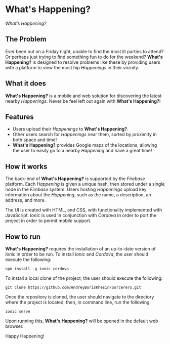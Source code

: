 # What's Happening?

*What’s Happening?*

## The Problem

Ever been out on a Friday night, unable to find the most lit parties to attend? Or perhaps just trying to find something fun to do for the weekend? **What's Happening?** is designed to resolve problems like these by providing users with a platform to view the most hip *Happenings* in their vicinity.

## What it does

**What's Happening?** is a mobile and web solution for discovering the latest nearby *Happenings*. Never be feel left out again with **What's Happening?**!

## Features

- Users upload their *Happenings* to **What's Happening?**.
- Other users search for *Happenings* near them, sorted by proximity in both space and time!
- **What's Happening?** provides Google maps of the locations, allowing the user to easily go to a nearby *Happening* and have a great time!

## How it works

The back-end of **What's Happening?** is supported by the *Firebase* platform. Each *Happening* is given a unique hash, then stored under a single node in the *Firebase* system. Users hosting *Happenings* upload key information about the *Happening*, such as the name, a description, an address, and more.

The UI is created with HTML, and CSS, with functionality implemented with JavaScript. *Ionic* is used in conjunction with *Cordova* in order to port the project in order to permit mobile support.

## How to run

**What's Happening?** requires the installation of an up-to-date version of *Ionic* in order to be run. To install *Ionic* and *Cordova*, the user should execute the following:
```
npm install -g ionic cordova
```
To install a local clone of the project, the user should execute the following:
```
git clone https://github.com/AndreyBorisKhesin/Sorcerers.git
```
Once the repository is cloned, the user should navigate to the directory where the project is located, then, in command line, run the following:

```
ionic serve
```

Upon running this, **What's Happening?** will be opened in the default web browser.

Happy Happening!
